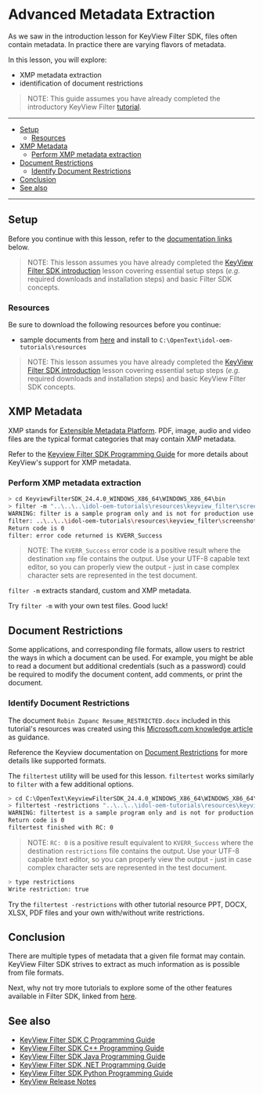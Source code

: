 # Advanced Metadata Extraction

As we saw in the introduction lesson for KeyView Filter SDK, files often contain metadata.  In practice there are varying flavors of metadata.

In this lesson, you will explore:

- XMP metadata extraction
- identification of document restrictions

> NOTE: This guide assumes you have already completed the introductory KeyView Filter [tutorial](./introduction.md#introduction-to-keyview-filter-sdk).

---

- [Setup](#setup)
  - [Resources](#resources)
- [XMP Metadata](#xmp-metadata)
  - [Perform XMP metadata extraction](#perform-xmp-metadata-extraction)
- [Document Restrictions](#document-restrictions)
  - [Identify Document Restrictions](#identify-document-restrictions)
- [Conclusion](#conclusion)
- [See also](#see-also)

---

## Setup

Before you continue with this lesson, refer to the [documentation links](#see-also) below.

> NOTE: This lesson assumes you have already completed the [KeyView Filter SDK introduction](./introduction.md#introduction-to-keyview-filter-sdk) lesson covering essential setup steps (*e.g.* required downloads and installation steps) and basic Filter SDK concepts.

### Resources

Be sure to download the following resources before you continue:

- sample documents from [here](../../resources/keyview_filter/) and install to `C:\OpenText\idol-oem-tutorials\resources`

> NOTE: This lesson assumes you have already completed the [KeyView Filter SDK introduction](../keyview_filter/introduction.md) lesson covering essential setup steps (*e.g.* required downloads and installation steps) and basic KeyView Filter SDK concepts.

## XMP Metadata

XMP stands for [Extensible Metadata Platform](https://en.wikipedia.org/wiki/Extensible_Metadata_Platform). PDF, image, audio and video files are the typical format categories that may contain XMP metadata.

Refer to the [Keyview Filter SDK Programming Guide](https://www.microfocus.com/documentation/idol/IDOL_24_4/KeyviewFilterSDK_24.4_Documentation/Guides/html/c-programming/Content/C/filtering_functions/fpGetMetadataList.htm) for more details about KeyView's support for XMP metadata.

### Perform XMP metadata extraction

```sh
> cd KeyviewFilterSDK_24.4.0_WINDOWS_X86_64\WINDOWS_X86_64\bin
> filter -m "..\..\..\idol-oem-tutorials\resources\keyview_filter\screenshot_HAS_XMP.png" xmp
WARNING: filter is a sample program only and is not for production use
filter: ..\..\..\idol-oem-tutorials\resources\keyview_filter\screenshot_HAS_XMP.png to xmp
Return code is 0
filter: error code returned is KVERR_Success
```

> NOTE: The `KVERR_Success` error code is a positive result where the destination `xmp` file contains the output. Use your UTF-8 capable text editor, so you can properly view the output - just in case complex character sets are represented in the test document.

`filter -m` extracts standard, custom and XMP metadata.

Try `filter -m` with your own test files. Good luck!

## Document Restrictions

Some applications, and corresponding file formats, allow users to restrict the ways in which a document can be used. For example, you might be able to read a document but additional credentials (such as a password) could be required to modify the document content, add comments, or print the document.

### Identify Document Restrictions

The document `Robin Zupanc Resume_RESTRICTED.docx` included in this tutorial's resources was created using this [Microsoft.com knowledge article](https://support.microsoft.com/en-us/office/make-a-document-read-only-5c25909c-46d9-4eb0-9d1f-d072a560e340) as guidance.

Reference the Keyview documentation on [Document Restrictions](https://www.microfocus.com/documentation/idol/IDOL_24_4/KeyviewFilterSDK_24.4_Documentation/Guides/html/c-programming/Content/filter/DocumentRestrictions.htm) for more details like supported formats.

The `filtertest` utility will be used for this lesson.  `filtertest` works similarly to `filter` with a few additional options.

```sh
> cd C:\OpenText\KeyviewFilterSDK_24.4.0_WINDOWS_X86_64\WINDOWS_X86_64\bin
> filtertest -restrictions "..\..\..\idol-oem-tutorials\resources\keyview_filter\Robin Zupanc Resume_RESTRICTED.docx" restrictions
WARNING: filtertest is a sample program only and is not for production use
Return code is 0
filtertest finished with RC: 0
```

> NOTE: `RC: 0` is a positive result equivalent to `KVERR_Success` where the destination `restrictions` file contains the output. Use your UTF-8 capable text editor, so you can properly view the output - just in case complex character sets are represented in the test document.

```sh
> type restrictions
Write restriction: true
```

Try the `filtertest -restrictions` with other tutorial resource PPT, DOCX, XLSX, PDF files and your own with/without write restrictions.

## Conclusion

There are multiple types of metadata that a given file format may contain. KeyView Filter SDK strives to extract as much information as is possible from file formats.

Next, why not try more tutorials to explore some of the other features available in Filter SDK, linked from [here](../keyview_filter/README.md#capability-showcase).

## See also

- [KeyView Filter SDK C Programming Guide](https://www.microfocus.com/documentation/idol/IDOL_24_4/KeyviewFilterSDK_24.4_Documentation/Guides/html/c-programming/index.html)
- [KeyView Filter SDK C++ Programming Guide](https://www.microfocus.com/documentation/idol/IDOL_24_4/KeyviewFilterSDK_24.4_Documentation/Guides/html/cpp-programming/index.html)
- [KeyView Filter SDK Java Programming Guide](https://www.microfocus.com/documentation/idol/IDOL_24_4/KeyviewFilterSDK_24.4_Documentation/Guides/html/java-programming/index.html)
- [KeyView Filter SDK .NET Programming Guide](https://www.microfocus.com/documentation/idol/IDOL_24_4/KeyviewFilterSDK_24.4_Documentation/Guides/html/dotnet-programming/index.html)
- [KeyView Filter SDK Python Programming Guide](https://www.microfocus.com/documentation/idol/IDOL_24_4/KeyviewFilterSDK_24.4_Documentation/Guides/html/python-programming/)
- [KeyView Release Notes](https://www.microfocus.com/documentation/idol/IDOL_24_4/IDOLReleaseNotes_24.4_Documentation/oem/Content/_KeyView.htm)
